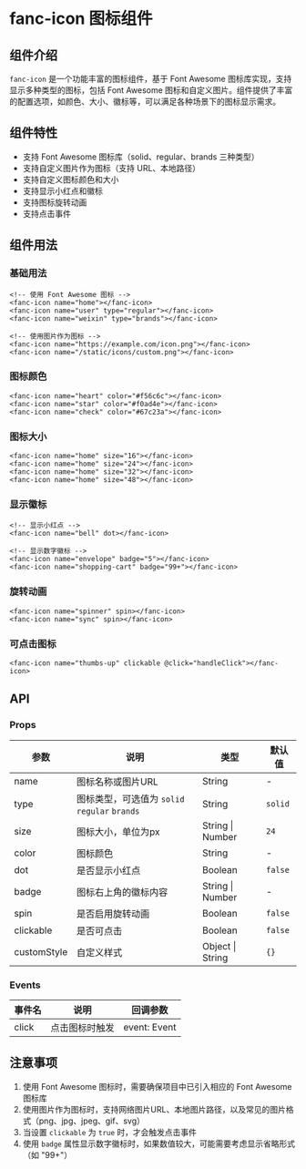 # fanc-icon 图标组件

## 组件介绍

`fanc-icon` 是一个功能丰富的图标组件，基于 Font Awesome 图标库实现，支持显示多种类型的图标，包括 Font Awesome 图标和自定义图片。组件提供了丰富的配置选项，如颜色、大小、徽标等，可以满足各种场景下的图标显示需求。

## 组件特性

- 支持 Font Awesome 图标库（solid、regular、brands 三种类型）
- 支持自定义图片作为图标（支持 URL、本地路径）
- 支持自定义图标颜色和大小
- 支持显示小红点和徽标
- 支持图标旋转动画
- 支持点击事件

## 组件用法

### 基础用法

```vue
<!-- 使用 Font Awesome 图标 -->
<fanc-icon name="home"></fanc-icon>
<fanc-icon name="user" type="regular"></fanc-icon>
<fanc-icon name="weixin" type="brands"></fanc-icon>

<!-- 使用图片作为图标 -->
<fanc-icon name="https://example.com/icon.png"></fanc-icon>
<fanc-icon name="/static/icons/custom.png"></fanc-icon>
```

### 图标颜色

```vue
<fanc-icon name="heart" color="#f56c6c"></fanc-icon>
<fanc-icon name="star" color="#f0ad4e"></fanc-icon>
<fanc-icon name="check" color="#67c23a"></fanc-icon>
```

### 图标大小

```vue
<fanc-icon name="home" size="16"></fanc-icon>
<fanc-icon name="home" size="24"></fanc-icon>
<fanc-icon name="home" size="32"></fanc-icon>
<fanc-icon name="home" size="48"></fanc-icon>
```

### 显示徽标

```vue
<!-- 显示小红点 -->
<fanc-icon name="bell" dot></fanc-icon>

<!-- 显示数字徽标 -->
<fanc-icon name="envelope" badge="5"></fanc-icon>
<fanc-icon name="shopping-cart" badge="99+"></fanc-icon>
```

### 旋转动画

```vue
<fanc-icon name="spinner" spin></fanc-icon>
<fanc-icon name="sync" spin></fanc-icon>
```

### 可点击图标

```vue
<fanc-icon name="thumbs-up" clickable @click="handleClick"></fanc-icon>
```

## API

### Props

| 参数 | 说明 | 类型 | 默认值 |
| --- | --- | --- | --- |
| name | 图标名称或图片URL | String | - |
| type | 图标类型，可选值为 `solid` `regular` `brands` | String | `solid` |
| size | 图标大小，单位为px | String \| Number | `24` |
| color | 图标颜色 | String | - |
| dot | 是否显示小红点 | Boolean | `false` |
| badge | 图标右上角的徽标内容 | String \| Number | - |
| spin | 是否启用旋转动画 | Boolean | `false` |
| clickable | 是否可点击 | Boolean | `false` |
| customStyle | 自定义样式 | Object \| String | `{}` |

### Events

| 事件名 | 说明 | 回调参数 |
| --- | --- | --- |
| click | 点击图标时触发 | event: Event |

## 注意事项

1. 使用 Font Awesome 图标时，需要确保项目中已引入相应的 Font Awesome 图标库
2. 使用图片作为图标时，支持网络图片URL、本地图片路径，以及常见的图片格式（png、jpg、jpeg、gif、svg）
3. 当设置 `clickable` 为 `true` 时，才会触发点击事件
4. 使用 `badge` 属性显示数字徽标时，如果数值较大，可能需要考虑显示省略形式（如 "99+"） 